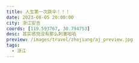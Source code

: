 ```yaml
---
title: 人生第一次跳伞！！！
date: 2023-08-05 20:00:00
city: 浙江安吉
coords: [119.593767, 30.794753]
desc: 其实感觉没有那么刺激哈哈
preview: /images/travel/zhejiang/aj_preview.jpg
tags:
  - 浙江
---
```

